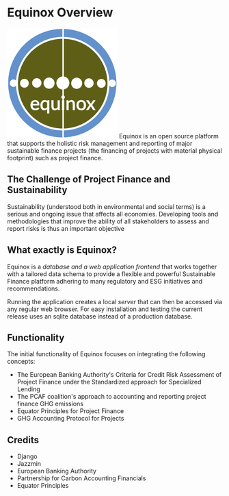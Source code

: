 # Equinox Overview
![Equinox Logo](/docs/source/equinox-logo.png) Equinox is an open source platform that supports the holistic risk management and reporting of major sustainable finance projects (the financing of projects with material physical footprint) such as project finance.

## The Challenge of Project Finance and Sustainability
Sustainability (understood both in environmental and social terms) is a serious and ongoing issue that affects all economies. Developing tools and methodologies that improve the ability of all stakeholders to assess and report risks is thus an important objective

## What exactly is Equinox?
Equinox is a *database and a web application frontend* that works together with a tailored data schema to provide a flexible and powerful Sustainable Finance platform adhering to many regulatory and ESG initiatives and recommendations. 

Running the application creates a local *server* that can then be accessed via any regular web browser. For easy installation and testing the current release uses an sqlite database instead of a production database.

## Functionality

The initial functionality of Equinox focuses on integrating the following concepts:

* The European Banking Authority's Criteria for Credit Risk Assessment of Project Finance under the Standardized approach for Specialized Lending 
* The PCAF coalition's approach to accounting and reporting project finance GHG emissions
* Equator Principles for Project Finance
* GHG Accounting Protocol for Projects


## Credits
* Django
* Jazzmin
* European Banking Authority
* Partnership for Carbon Accounting Financials  
* Equator Principles